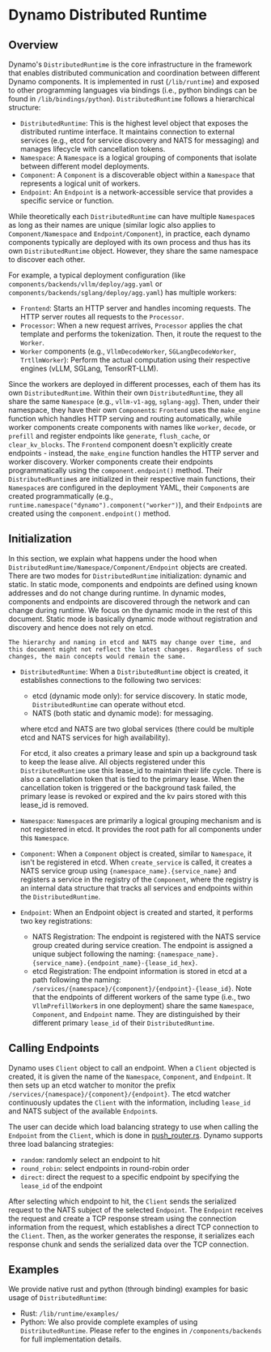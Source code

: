 <!--
SPDX-FileCopyrightText: Copyright (c) 2025 NVIDIA CORPORATION & AFFILIATES. All rights reserved.
SPDX-License-Identifier: Apache-2.0

Licensed under the Apache License, Version 2.0 (the "License");
you may not use this file except in compliance with the License.
You may obtain a copy of the License at

http://www.apache.org/licenses/LICENSE-2.0

Unless required by applicable law or agreed to in writing, software
distributed under the License is distributed on an "AS IS" BASIS,
WITHOUT WARRANTIES OR CONDITIONS OF ANY KIND, either express or implied.
See the License for the specific language governing permissions and
limitations under the License.
-->

# Dynamo Distributed Runtime

## Overview

Dynamo's `DistributedRuntime` is the core infrastructure in the framework that enables distributed communication and coordination between different Dynamo components. It is implemented in rust (`/lib/runtime`) and exposed to other programming languages via bindings (i.e., python bindings can be found in `/lib/bindings/python`). `DistributedRuntime` follows a hierarchical structure:

- `DistributedRuntime`: This is the highest level object that exposes the distributed runtime interface. It maintains connection to external services (e.g., etcd for service discovery and NATS for messaging) and manages lifecycle with cancellation tokens.
- `Namespace`: A `Namespace` is a logical grouping of components that isolate between different model deployments.
- `Component`: A `Component` is a discoverable object within a `Namespace` that represents a logical unit of workers.
- `Endpoint`: An `Endpoint` is a network-accessible service that provides a specific service or function.

While theoretically each `DistributedRuntime` can have multiple `Namespace`s as long as their names are unique (similar logic also applies to `Component/Namespace` and `Endpoint/Component`), in practice, each dynamo components typically are deployed with its own process and thus has its own `DistributedRuntime` object. However, they share the same namespace to discover each other.

For example, a typical deployment configuration (like `components/backends/vllm/deploy/agg.yaml` or `components/backends/sglang/deploy/agg.yaml`) has multiple workers:

- `Frontend`: Starts an HTTP server and handles incoming requests. The HTTP server routes all requests to the `Processor`.
- `Processor`: When a new request arrives, `Processor` applies the chat template and performs the tokenization.
Then, it route the request to the `Worker`.
- `Worker` components (e.g., `VllmDecodeWorker`, `SGLangDecodeWorker`, `TrtllmWorker`): Perform the actual computation using their respective engines (vLLM, SGLang, TensorRT-LLM).

Since the workers are deployed in different processes, each of them has its own `DistributedRuntime`. Within their own `DistributedRuntime`, they all share the same `Namespace` (e.g., `vllm-v1-agg`, `sglang-agg`). Then, under their namespace, they have their own `Component`s: `Frontend` uses the `make_engine` function which handles HTTP serving and routing automatically, while worker components create components with names like `worker`, `decode`, or `prefill` and register endpoints like `generate`, `flush_cache`, or `clear_kv_blocks`. The `Frontend` component doesn't explicitly create endpoints - instead, the `make_engine` function handles the HTTP server and worker discovery. Worker components create their endpoints programmatically using the `component.endpoint()` method. Their `DistributedRuntime`s are initialized in their respective main functions, their `Namespace`s are configured in the deployment YAML, their `Component`s are created programmatically (e.g., `runtime.namespace("dynamo").component("worker")`), and their `Endpoint`s are created using the `component.endpoint()` method.

## Initialization

In this section, we explain what happens under the hood when `DistributedRuntime/Namespace/Component/Endpoint` objects are created. There are two modes for `DistributedRuntime` initialization: dynamic and static. In static mode, components and endpoints are defined using known addresses and do not change during runtime. In dynamic modes, components and endpoints are discovered through the network and can change during runtime. We focus on the dynamic mode in the rest of this document. Static mode is basically dynamic mode without registration and discovery and hence does not rely on etcd.

```{caution}
The hierarchy and naming in etcd and NATS may change over time, and this document might not reflect the latest changes. Regardless of such changes, the main concepts would remain the same.
```

- `DistributedRuntime`: When a `DistributedRuntime` object is created, it establishes connections to the following two services:
    - etcd (dynamic mode only): for service discovery. In static mode, `DistributedRuntime` can operate without etcd.
    - NATS (both static and dynamic mode): for messaging.

  where etcd and NATS are two global services (there could be multiple etcd and NATS services for high availability).

  For etcd, it also creates a primary lease and spin up a background task to keep the lease alive. All objects registered under this `DistributedRuntime` use this lease_id to maintain their life cycle. There is also a cancellation token that is tied to the primary lease. When the cancellation token is triggered or the background task failed, the primary lease is revoked or expired and the kv pairs stored with this lease_id is removed.
- `Namespace`: `Namespace`s are primarily a logical grouping mechanism and is not registered in etcd. It provides the root path for all components under this `Namespace`.
- `Component`: When a `Component` object is created, similar to `Namespace`, it isn't be registered in etcd. When `create_service` is called, it creates a NATS service group using `{namespace_name}.{service_name}` and registers a service in the registry of the `Component`, where the registry is an internal data structure that tracks all services and endpoints within the `DistributedRuntime`.
- `Endpoint`: When an Endpoint object is created and started, it performs two key registrations:
  - NATS Registration: The endpoint is registered with the NATS service group created during service creation. The endpoint is assigned a unique subject following the naming: `{namespace_name}.{service_name}.{endpoint_name}-{lease_id_hex}`.
  - etcd Registration: The endpoint information is stored in etcd at a path following the naming: `/services/{namespace}/{component}/{endpoint}-{lease_id}`. Note that the endpoints of different workers of the same type (i.e., two `VllmPrefillWorker`s in one deployment) share the same `Namespace`, `Component`, and `Endpoint` name. They are distinguished by their different primary `lease_id` of their `DistributedRuntime`.

## Calling Endpoints

Dynamo uses `Client` object to call an endpoint. When a `Client` objected is created, it is given the name of the `Namespace`, `Component`, and `Endpoint`. It then sets up an etcd watcher to monitor the prefix `/services/{namespace}/{component}/{endpoint}`. The etcd watcher continuously updates the `Client` with the information, including `lease_id` and NATS subject of the available `Endpoint`s.

The user can decide which load balancing strategy to use when calling the `Endpoint` from the `Client`, which is done in [push_router.rs](../../lib/runtime/src/pipeline/network/egress/push_router.rs). Dynamo supports three load balancing strategies:

- `random`: randomly select an endpoint to hit
- `round_robin`: select endpoints in round-robin order
- `direct`: direct the request to a specific endpoint by specifying the `lease_id` of the endpoint

After selecting which endpoint to hit, the `Client` sends the serialized request to the NATS subject of the selected `Endpoint`. The `Endpoint` receives the request and create a TCP response stream using the connection information from the request, which establishes a direct TCP connection to the `Client`. Then, as the worker generates the response, it serializes each response chunk and sends the serialized data over the TCP connection.

## Examples

We provide native rust and python (through binding) examples for basic usage of `DistributedRuntime`:

- Rust: `/lib/runtime/examples/`
- Python: We also provide complete examples of using `DistributedRuntime`. Please refer to the engines in `/components/backends` for full implementation details.


